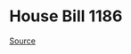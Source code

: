 # House Bill 1186

[Source](http://lawfilesext.leg.wa.gov/biennium/2023-24/Pdf/Bills/House%20Bills/1186.pdf)